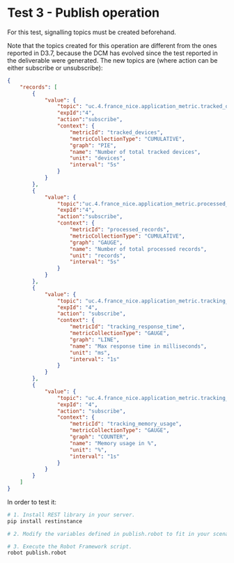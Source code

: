 # Test 3 - Publish operation

For this test, signalling topics must be created beforehand.

Note that the topics created for this operation are different from the ones reported in D3.7, because the DCM has evolved since the test reported in the deliverable were generated. The new topics are (where action can be either subscribe or unsubscribe):

```json
{
	"records": [
		{
			"value": {
				"topic": "uc.4.france_nice.application_metric.tracked_devices",
				"expId":"4", 
				"action":"subscribe", 
				"context": {
					"metricId": "tracked_devices",
					"metricCollectionType": "CUMULATIVE",
					"graph": "PIE",
					"name": "Number of total tracked devices",
					"unit": "devices",
					"interval": "5s"
				}
			}
		},
		{
			"value": {
				"topic":"uc.4.france_nice.application_metric.processed_records",
				"expId":"4",
				"action":"subscribe",
				"context": {
					"metricId": "processed_records",
					"metricCollectionType": "CUMULATIVE",
					"graph": "GAUGE",
					"name": "Number of total processed records",
					"unit": "records",
					"interval": "5s"
				}
			}
		},
		{ 
			"value": {
				"topic": "uc.4.france_nice.application_metric.tracking_response_time",
				"expId": "4",
				"action": "subscribe",
				"context": {
					"metricId": "tracking_response_time",
					"metricCollectionType": "GAUGE",
					"graph": "LINE",
					"name": "Max response time in milliseconds",
					"unit": "ms",
					"interval": "1s"
				}
			}
		},
		{
			"value": {
				"topic": "uc.4.france_nice.application_metric.tracking_memory_usage",
				"expId": "4",
				"action": "subscribe",
				"context": {
					"metricId": "tracking_memory_usage",
					"metricCollectionType": "GAUGE",
					"graph": "COUNTER",
					"name": "Memory usage in %",
					"unit": "%",
					"interval": "1s"
				}
			}
		}
	]
}
```

In order to test it:

```sh
# 1. Install REST library in your server.
pip install restinstance

# 2. Modify the variables defined in publish.robot to fit in your scenario.

# 3. Execute the Robot Framework script.
robot publish.robot
```
